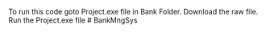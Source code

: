 To run this code goto Project.exe file in Bank Folder.
Download the raw file.
Run the Project.exe file # BankMngSys
